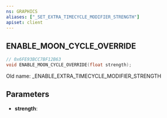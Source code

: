 ```yaml
---
ns: GRAPHICS
aliases: ["_SET_EXTRA_TIMECYCLE_MODIFIER_STRENGTH"]
apiset: client
---
```

## ENABLE_MOON_CYCLE_OVERRIDE

```c
// 0x6FE93BCC7BF12B63
void ENABLE_MOON_CYCLE_OVERRIDE(float strength);
```

Old name: _ENABLE_EXTRA_TIMECYCLE_MODIFIER_STRENGTH

## Parameters
* **strength**:



